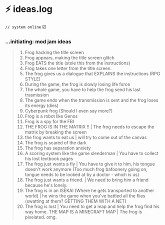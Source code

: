 # ⚡ ideas.log

`// system online` ☑️

### ...initiating: mod jam ideas<br>

> 1. Frog hacking the title screen
> 2. Frog appears, making the title screen glitch
> 3. Frog EATS the title (stole this from the instructions)
> 4. Frog takes one letter from the title screen.
> 5. The frog gives us a dialogue that EXPLAINS the instructions (RPG STYLE)
> 6. During the game, the frog is slowly losing life force
> 7. The whole game, you have to help the frog send his last trasmission
> 8. The game ends when the transmission is sent and the frog loses its energy (dies)
> 9. Cyberpunk frog (Should I even say more?)
> 10. Frog is a robot like Genos
> 11. Frog is a spy for the FBI
> 12. THE FROG IS IN THE MATRIX !! | The frog needs to escape the matrix by breaking the screen
> 13. the frog wants to eat us | will try to come out of the canvas
> 14. The frog is scared of the dark
> 15. The frog has separation anxiety
> 16. A scoring system like the game slenderman | You have to collect his lost textbook pages
> 17. The frog just wants a fly | You have to give it to him, his tongue doesn't work anymore (Too much frog bafoonery going on, tongue needs to be looked at by a doctor - which is us)
> 18. The frog just wants a friend. | We need to bring him a friend because he's lonely.
> 19. The frog is in an ISEKAI (Where he gets transported to another world) | he wins the game when you've battled all the flies (swatting at them? GETTING THEM WITH A NET)
> 20. The frog is lost | You need to get a map and help the frog find his way home. THE MAP IS A MINECRAFT MAP | The frog is pixelated. omg. 